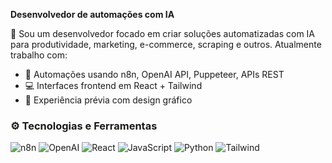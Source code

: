 <p>
  <b>Desenvolvedor de automações com IA</b>
</p>

🎯 Sou um desenvolvedor focado em criar soluções automatizadas com IA para produtividade, marketing, e-commerce, scraping e outros. Atualmente trabalho com:
- 🔧 Automações usando n8n, OpenAI API, Puppeteer, APIs REST
- 💻 Interfaces frontend em React + Tailwind
- 🎨 Experiência prévia com design gráfico

### ⚙️ Tecnologias e Ferramentas

![n8n](https://img.shields.io/badge/n8n-000000?style=for-the-badge&logo=n8n&logoColor=white)
![OpenAI](https://img.shields.io/badge/OpenAI-000000?style=for-the-badge&logo=openai&logoColor=white)
![React](https://img.shields.io/badge/React-000000?style=for-the-badge&logo=react&logoColor=white)
![JavaScript](https://img.shields.io/badge/JavaScript-000000?style=for-the-badge&logo=javascript&logoColor=white)
![Python](https://img.shields.io/badge/Python-000000?style=for-the-badge&logo=python&logoColor=white)
![Tailwind](https://img.shields.io/badge/Tailwind-000000?style=for-the-badge&logo=tailwindcss&logoColor=white)
